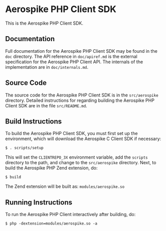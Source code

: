 # Aerospike PHP Client SDK

This is the Aerospike PHP Client SDK.

## Documentation

Full documentation for the Aerospike PHP Client SDK may be found in the
`doc` directory.  The API reference in `doc/apiref.md` is the external
specification for the Aerospike PHP Client API.  The internals of the
implementation are in `doc/internals.md`.

## Source Code

The source code for the Aerospike PHP Client SDK is in the
`src/aerospike` directory.  Detailed instructions for regarding building
the Aerospike PHP Client SDK are in the file `src/README.md`.

## Build Instructions

To build the Aerospike PHP Client SDK, you must first set up the
environment, which will download the Aerospike C Client SDK if
necessary:

	$ . scripts/setup

This will set the `CLIENTREPO_3X` environment variable, add the
`scripts` directory to the path, and change to the `src/aerospike`
directory.  Next, to build the Aerospike PHP Zend extension, do:

	$ build

The Zend extension will be built as: `modules/aerospike.so`

## Running Instructions

To run the Aerospike PHP Client interactively after building, do:

	$ php -dextension=modules/aerospike.so -a
